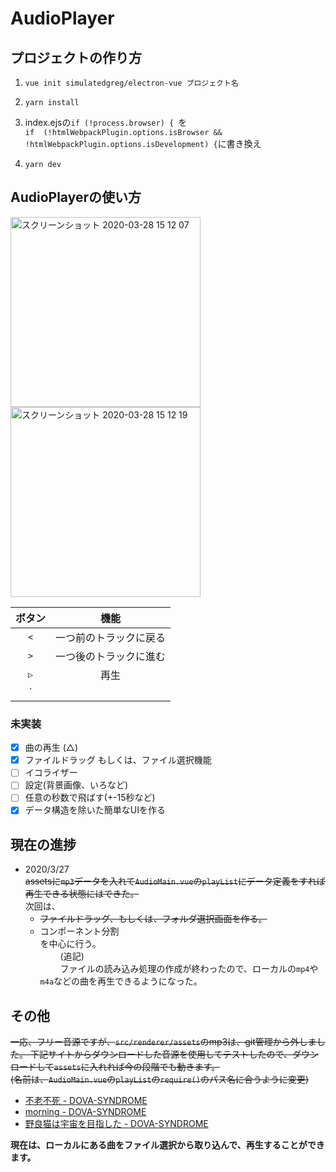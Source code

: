 # AudioPlayer

## プロジェクトの作り方

1. `vue init simulatedgreg/electron-vue プロジェクト名`

1. `yarn install`

1. index.ejsの`if (!process.browser) { `を<br>
   `if  (!htmlWebpackPlugin.options.isBrowser && !htmlWebpackPlugin.options.isDevelopment) {`に書き換え

1. `yarn dev`

## AudioPlayerの使い方

<img width="304" alt="スクリーンショット 2020-03-28 15 12 07" src="https://user-images.githubusercontent.com/47517002/77816525-a0382d00-7106-11ea-8e8a-8632eaddbca9.png">

<img width="304" alt="スクリーンショット 2020-03-28 15 12 19" src="https://user-images.githubusercontent.com/47517002/77816523-9ca4a600-7106-11ea-8456-583d233884c5.png">


|ボタン|機能                |
|:---:|:-----------------:|
|`<`  |一つ前のトラックに戻る |
|`>`  |一つ後のトラックに進む |
|`▷`  |再生                |
|`||` |停止                |

### 未実装
- [X] 曲の再生 (△)
- [X] ファイルドラッグ もしくは、ファイル選択機能
- [ ] イコライザー
- [ ] 設定(背景画像、いろなど)
- [ ] 任意の秒数で飛ばす(+-15秒など)
- [X] データ構造を除いた簡単なUIを作る

## 現在の進捗
- 2020/3/27<br>
    ~~assetsに`mp3`データを入れて`AudioMain.vue`の`playList`にデータ定義をすれば再生できる状態にはできた。~~<br>
    次回は、
    - ~~ファイルドラッグ、もしくは、フォルダ選択画面を作る。~~
    - コンポーネント分割<br>
    を中心に行う。<br>
　　 (追記)<br>
　　 ファイルの読み込み処理の作成が終わったので、ローカルの`mp4`や`m4a`などの曲を再生できるようになった。

## その他
~~一応、フリー音源ですが、`src/renderer/assets`のmp3は、git管理から外しました。
下記サイトからダウンロードした音源を使用してテストしたので、ダウンロードして`assets`に入れれば今の段階でも動きます。<br>
(名前は、`AudioMain.vue`の`playList`の`require()`のパス名に合うように変更)~~

- [不老不死 - DOVA-SYNDROME](https://dova-s.jp/bgm/play4290.html)
- [morning - DOVA-SYNDROME](https://dova-s.jp/bgm/play2452.html)
- [野良猫は宇宙を目指した - DOVA-SYNDROME](https://dova-s.jp/bgm/play2873.html)

**現在は、ローカルにある曲をファイル選択から取り込んで、再生することができます。**
